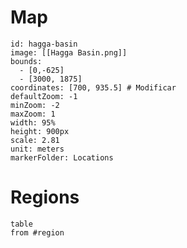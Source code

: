 # Map
```leaflet
id: hagga-basin
image: [[Hagga Basin.png]]
bounds:
  - [0,-625]
  - [3000, 1875]
coordinates: [700, 935.5] # Modificar
defaultZoom: -1
minZoom: -2
maxZoom: 1
width: 95%
height: 900px
scale: 2.81
unit: meters
markerFolder: Locations
```
# Regions
```dataview
table
from #region
```
